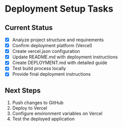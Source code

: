 # Deployment Setup Tasks

## Current Status

- [x] Analyze project structure and requirements
- [x] Confirm deployment platform (Vercel)
- [x] Create vercel.json configuration
- [x] Update README.md with deployment instructions
- [x] Create DEPLOYMENT.md with detailed guide
- [x] Test build process locally
- [x] Provide final deployment instructions

## Next Steps

1. Push changes to GitHub
2. Deploy to Vercel
3. Configure environment variables on Vercel
4. Test the deployed application
